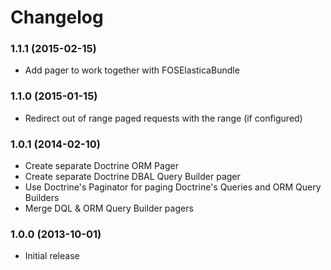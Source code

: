 Changelog
=========

### 1.1.1 (2015-02-15)

* Add pager to work together with FOSElasticaBundle

### 1.1.0 (2015-01-15)

* Redirect out of range paged requests with the range (if configured)

### 1.0.1 (2014-02-10)

* Create separate Doctrine ORM Pager
* Create separate Doctrine DBAL Query Builder pager
* Use Doctrine's Paginator for paging Doctrine's Queries and ORM Query Builders
* Merge DQL & ORM Query Builder pagers

### 1.0.0 (2013-10-01)

* Initial release

